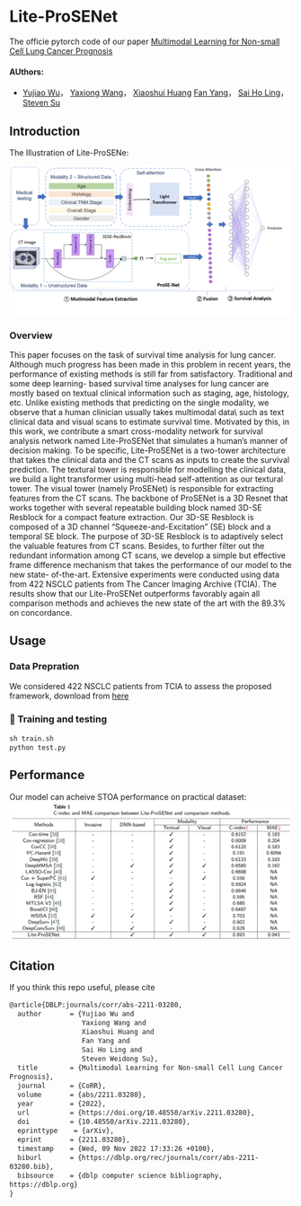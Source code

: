 # Lite-ProSENet
The officie pytorch code of our paper [Multimodal Learning for Non-small Cell Lung Cancer Prognosis](https://arxiv.org/pdf/2211.03280.pdf)

#### AUthors:
* [Yujiao Wu](https://scholar.google.com/citations?user=4t9fSdwAAAAJ&hl=zh-CN)， [Yaxiong Wang](https://scholar.google.com/citations?user=lDChiR4AAAAJ&hl=zh-CN)， [Xiaoshui Huang](https://xiaoshuihuang.github.io/) [Fan Yang](https://www.linkedin.com/in/fanyang0510/)， [Sai Ho Ling](https://ieeexplore.ieee.org/author/37594256300)， [Steven Su](https://profiles.uts.edu.au/Steven.Su)

## Introduction
The Illustration of Lite-ProSENe:

<img src="https://github.com/wangyxxjtu/Lite-ProSENet/blob/main/figures/framework.png" width="845" alt="workflow" />

### Overview

This paper focuses on the task of survival time analysis for lung cancer. Although much progress has been made in this problem in recent years, the performance of existing methods is still far from satisfactory. Traditional and some deep learning- based survival time analyses for lung cancer are mostly based on textual clinical information such as staging, age, histology, etc. Unlike existing methods that predicting on the single modality, we observe that a human clinician usually takes multimodal data\ such as text clinical data and visual scans to estimate survival time. Motivated by this, in this work, we contribute a smart cross-modality network for survival analysis network named Lite-ProSENet that simulates a human’s manner of decision making. To be specific, Lite-ProSENet is a two-tower architecture that takes the clinical data and the CT scans as inputs to create the survival prediction. The textural tower is responsible for modelling the clinical data, we build a light transformer using multi-head self-attention as our textural tower. The visual tower (namely ProSENet) is responsible
for extracting features from the CT scans. The backbone of ProSENet is a 3D Resnet that works together with several repeatable building block named 3D-SE Resblock for a compact feature extraction. Our 3D-SE Resblock is composed of a 3D channel “Squeeze-and-Excitation” (SE) block and a temporal SE block. The purpose of 3D-SE Resblock is to adaptively select the valuable features from CT scans. Besides, to further filter out the redundant information among CT scans, we develop a simple but effective frame difference mechanism that takes the performance of our model to the new state- of-the-art. Extensive experiments were conducted using data from 422 NSCLC patients from The Cancer Imaging Archive (TCIA). The results show that our Lite-ProSENet outperforms favorably again all comparison methods and achieves the new state of the art with the 89.3% on concordance.



## Usage
### Data Prepration
We considered 422 NSCLC patients from TCIA to assess the proposed framework, download from [here](https:)

### 🌻 Training and testing
```
sh train.sh
python test.py
```

## Performance
Our model can acheive STOA performance on practical dataset:
<img src="https://github.com/wangyxxjtu/Lite-ProSENet/blob/main/figures/performance.png" width="845" alt="workflow" />

## Citation
If you think this repo useful, please cite
```
@article{DBLP:journals/corr/abs-2211-03280,
  author       = {Yujiao Wu and
                  Yaxiong Wang and
                  Xiaoshui Huang and
                  Fan Yang and
                  Sai Ho Ling and
                  Steven Weidong Su},
  title        = {Multimodal Learning for Non-small Cell Lung Cancer Prognosis},
  journal      = {CoRR},
  volume       = {abs/2211.03280},
  year         = {2022},
  url          = {https://doi.org/10.48550/arXiv.2211.03280},
  doi          = {10.48550/arXiv.2211.03280},
  eprinttype    = {arXiv},
  eprint       = {2211.03280},
  timestamp    = {Wed, 09 Nov 2022 17:33:26 +0100},
  biburl       = {https://dblp.org/rec/journals/corr/abs-2211-03280.bib},
  bibsource    = {dblp computer science bibliography, https://dblp.org}
}
```
